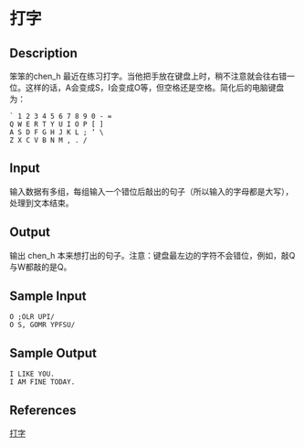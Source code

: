 # 打字

## Description

笨笨的chen_h 最近在练习打字。当他把手放在键盘上时，稍不注意就会往右错一位。这样的话，A会变成S，I会变成O等，但空格还是空格。简化后的电脑键盘为：

```
` 1 2 3 4 5 6 7 8 9 0 - =
Q W E R T Y U I O P [ ]
A S D F G H J K L ; ‘ \
Z X C V B N M , . /
```

## Input

输入数据有多组，每组输入一个错位后敲出的句子（所以输入的字母都是大写），处理到文本结束。

## Output

输出 chen_h 本来想打出的句子。注意：键盘最左边的字符不会错位，例如，敲Q与W都敲的是Q。

## Sample Input

```
O ;OLR UPI/
O S, GOMR YPFSU/
```

## Sample Output

```
I LIKE YOU.
I AM FINE TODAY.
```

## References

[打字](http://cpp.zjut.edu.cn/ShowProblem.aspx?ShowID=1877)

